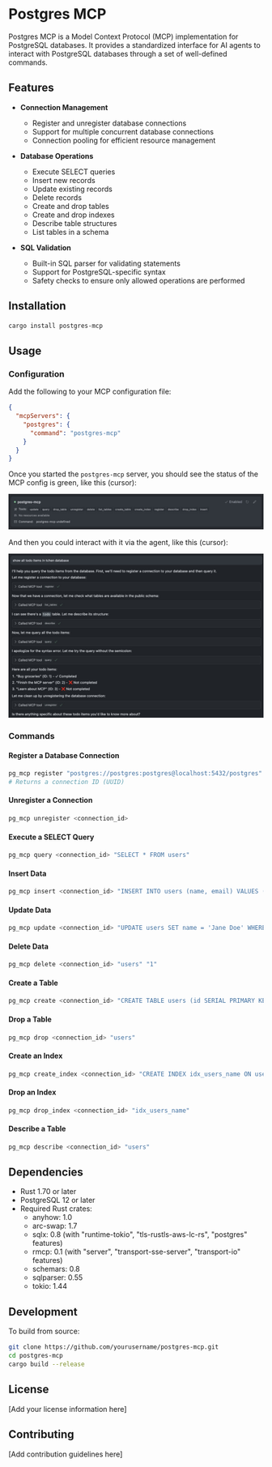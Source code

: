 # Postgres MCP

Postgres MCP is a Model Context Protocol (MCP) implementation for PostgreSQL databases. It provides a standardized interface for AI agents to interact with PostgreSQL databases through a set of well-defined commands.

## Features

- **Connection Management**
  - Register and unregister database connections
  - Support for multiple concurrent database connections
  - Connection pooling for efficient resource management

- **Database Operations**
  - Execute SELECT queries
  - Insert new records
  - Update existing records
  - Delete records
  - Create and drop tables
  - Create and drop indexes
  - Describe table structures
  - List tables in a schema

- **SQL Validation**
  - Built-in SQL parser for validating statements
  - Support for PostgreSQL-specific syntax
  - Safety checks to ensure only allowed operations are performed

## Installation

```bash
cargo install postgres-mcp
```

## Usage

### Configuration

Add the following to your MCP configuration file:

```json
{
  "mcpServers": {
    "postgres": {
      "command": "postgres-mcp"
    }
  }
}
```

Once you started the `postgres-mcp` server, you should see the status of the MCP config is green, like this (cursor):

![mcp-status](./docs/images/mcp-status.jpg)

And then you could interact with it via the agent, like this (cursor):

![mcp](./docs/images/mcp.jpg)

### Commands

#### Register a Database Connection

```bash
pg_mcp register "postgres://postgres:postgres@localhost:5432/postgres"
# Returns a connection ID (UUID)
```

#### Unregister a Connection

```bash
pg_mcp unregister <connection_id>
```

#### Execute a SELECT Query

```bash
pg_mcp query <connection_id> "SELECT * FROM users"
```

#### Insert Data

```bash
pg_mcp insert <connection_id> "INSERT INTO users (name, email) VALUES ('John Doe', 'john.doe@example.com')"
```

#### Update Data

```bash
pg_mcp update <connection_id> "UPDATE users SET name = 'Jane Doe' WHERE id = 1"
```

#### Delete Data

```bash
pg_mcp delete <connection_id> "users" "1"
```

#### Create a Table

```bash
pg_mcp create <connection_id> "CREATE TABLE users (id SERIAL PRIMARY KEY, name VARCHAR(255), email VARCHAR(255))"
```

#### Drop a Table

```bash
pg_mcp drop <connection_id> "users"
```

#### Create an Index

```bash
pg_mcp create_index <connection_id> "CREATE INDEX idx_users_name ON users (name)"
```

#### Drop an Index

```bash
pg_mcp drop_index <connection_id> "idx_users_name"
```

#### Describe a Table

```bash
pg_mcp describe <connection_id> "users"
```

## Dependencies

- Rust 1.70 or later
- PostgreSQL 12 or later
- Required Rust crates:
  - anyhow: 1.0
  - arc-swap: 1.7
  - sqlx: 0.8 (with "runtime-tokio", "tls-rustls-aws-lc-rs", "postgres" features)
  - rmcp: 0.1 (with "server", "transport-sse-server", "transport-io" features)
  - schemars: 0.8
  - sqlparser: 0.55
  - tokio: 1.44

## Development

To build from source:

```bash
git clone https://github.com/yourusername/postgres-mcp.git
cd postgres-mcp
cargo build --release
```

## License

[Add your license information here]

## Contributing

[Add contribution guidelines here]

